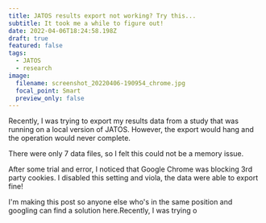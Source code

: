 ```yaml
---
title: JATOS results export not working? Try this...
subtitle: It took me a while to figure out!
date: 2022-04-06T18:24:58.198Z
draft: true
featured: false
tags:
  - JATOS
  - research
image:
  filename: screenshot_20220406-190954_chrome.jpg
  focal_point: Smart
  preview_only: false
---
```

Recently, I  was trying  to export my results data from a study that was running on a local version of JATOS. However, the export would hang and the operation would never complete.

There were only 7 data files, so I felt this could not be a memory issue. 

After some trial and error, I noticed that Google Chrome was blocking 3rd party cookies. I disabled this setting and viola, the data were able to export fine!

I'm making this post so anyone else who's in the same position and googling can find a solution here.Recently, I  was trying  o
